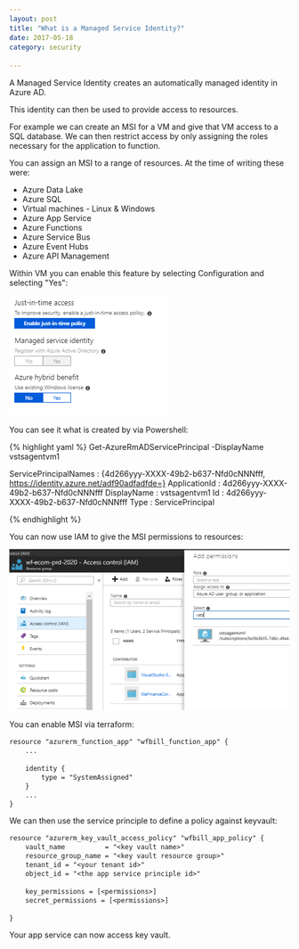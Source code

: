 ```yaml
---
layout: post
title: "What is a Managed Service Identity?"
date: 2017-05-18
category: security

---
```

A Managed Service Identity creates an automatically managed identity in Azure AD.

This identity can then be used to provide access to resources.

For example we can create an MSI for a VM and give that VM access to a SQL database.  We can then restrict access by only assigning the roles necessary for the application to function.

You can assign an MSI to a range of resources.  At the time of writing these were:

- Azure Data Lake
- Azure SQL
- Virtual machines - Linux & Windows
- Azure App Service
- Azure Functions
- Azure Service Bus
- Azure Event Hubs
- Azure API Management

Within VM you can enable this feature by selecting Configuration and selecting "Yes":

![](/images/Enable-VM-MSI-01.png)

You can see it what is created by via Powershell:

{% highlight yaml %}
Get-AzureRmADServicePrincipal -DisplayName vstsagentvm1

ServicePrincipalNames : {4d266yyy-XXXX-49b2-b637-Nfd0cNNNfff,
https://identity.azure.net/adf90adfadfde=}
ApplicationId         : 4d266yyy-XXXX-49b2-b637-Nfd0cNNNfff
DisplayName           : vstsagentvm1
Id                    : 4d266yyy-XXXX-49b2-b637-Nfd0cNNNfff
Type                  : ServicePrincipal

{% endhighlight %}

You can now use IAM to give the MSI permissions to resources:

![](/images/Enable-VM-MSI-02.png)

You can enable MSI via terraform:

    resource "azurerm_function_app" "wfbill_function_app" {
        ...

        identity {
            type = "SystemAssigned"
        }
        ...
    }


We can then use the service principle to define a policy against keyvault: 

    resource "azurerm_key_vault_access_policy" "wfbill_app_policy" {
        vault_name          = "<key vault name>"
        resource_group_name = "<key vault resource group>"
        tenant_id = "<your tenant id>"
        object_id = "<the app service principle id>"

        key_permissions = [<permissions>]
        secret_permissions = [<permissions>]

    }

Your app service can now access key vault.